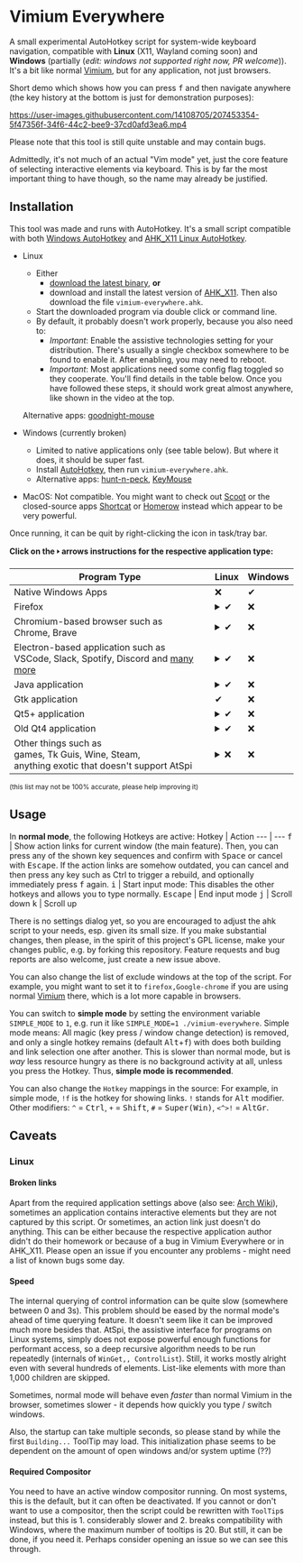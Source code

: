 # Vimium Everywhere

A small experimental AutoHotkey script for system-wide keyboard navigation, compatible with **Linux** (X11, Wayland coming soon) and **Windows** (partially (*edit: windows not supported right now, PR welcome*)). It's a bit like normal [Vimium](https://github.com/philc/vimium), but for any application, not just browsers.

Short demo which shows how you can press <kbd>f</kbd> and then navigate anywhere (the key history at the bottom is just for demonstration purposes):

https://user-images.githubusercontent.com/14108705/207453354-5f47356f-34f6-44c2-bee9-37cd0afd3ea6.mp4

Please note that this tool is still quite unstable and may contain bugs.

Admittedly, it's not much of an actual "Vim mode" yet, just the core feature of selecting interactive elements via keyboard. This is by far the most important thing to have though, so the name may already be justified.

## Installation

This tool was made and runs with AutoHotkey. It's a small script compatible with both [Windows AutoHotkey](https://autohotkey.com/) and [AHK_X11 Linux AutoHotkey](https://github.com/phil294/AHK_X11/).

- Linux
    - Either
        - [download the latest binary](https://github.com/phil294/vimium-everywhere/releases), **or**
        - download and install the latest version of [AHK_X11](https://github.com/phil294/AHK_X11/). Then also download the file `vimium-everywhere.ahk`.
    - Start the downloaded program via double click or command line.
    - By default, it probably doesn't work properly, because you also need to:
        - *Important*: Enable the assistive technologies setting for your distribution. There's usually a single checkbox somewhere to be found to enable it. After enabling, you may need to reboot.
        - *Important*: Most applications need some config flag toggled so they cooperate. You'll find details in the table below.
    Once you have followed these steps, it should work great almost anywhere, like shown in the video at the top.

    Alternative apps: [goodnight-mouse](https://github.com/rpbritton/goodnight-mouse)
- Windows (currently broken)
    - Limited to native applications only (see table below). But where it does, it should be super fast.
    - Install [AutoHotkey](https://autohotkey.com/), then run `vimium-everywhere.ahk`.
    - Alternative apps: [hunt-n-peck](https://github.com/zsims/hunt-and-peck), [KeyMouse](https://github.com/iscooool/KeyMouse)
- MacOS: Not compatible. You might want to check out [Scoot](https://github.com/mjrusso/scoot) or the closed-source apps [Shortcat](https://shortcat.app) or [Homerow](https://www.homerow.app) instead which appear to be very powerful.

Once running, it can be quit by right-clicking the icon in task/tray bar.

**Click on the 🢒 arrows instructions for the respective application type:**

Program Type | Linux | Windows
--- | --- | ---
Native Windows Apps | ❌ | ✔
Firefox | <details><summary>✔</summary>You need to set the environment variable `GNOME_ACCESSIBILITY=1`. You can achieve this e.g. by putting this into `/etc/environment` and rebooting.</details> | ❌
Chromium-based browser such as<br>Chrome, Brave | <details><summary>✔</summary>Chrome needs two adjustments: 1. Set environment variable ACCESSIBILITY_ENABLED to value 1. You can e.g. enable this globally by adding another line with content ACCESSIBILITY_ENABLED=1 into the file /etc/environment and then restarting your computer. 2. Add argument --force-renderer-accessibility. You can do so by editing the program's "Desktop file", or starting it from command line and passing it there. Example to start Chrome with full support: `ACCESSIBILITY_ENABLED=1 chrome --force-renderer-accessibility`<br><br>Theoretically, you can instead also enable the accessibility options inside chrome://accessibility but this does not seem to work reliably.</details> | ❌
Electron-based application such as<br>VSCode, Slack, Spotify, Discord and [many more](https://www.electronjs.org/apps) | <details><summary>✔</summary>For each of those applications, you need to set the same adjustments like for Chrome (please click cell above). Some may offer a convenience settings flag too.</details> | ❌
Java application | <details><summary>✔</summary>You need to install the ATK bridge: For Debian/Ubuntu-based systems, this is `apt install libatk-wrapper-java`. For Arch Linux based ones, it's `java-atk-wrapper-openjdk8` (depending on the Java version).</details> | ❌
Gtk application | ✔ | ❌
Qt5+ application | <details><summary>✔</summary>Most programs work fine out of the box, but for some (e.g. VirtualBox Gui), you also need to set the environment variable `QT_LINUX_ACCESSIBILITY_ALWAYS_ON=1`. You can achieve this e.g. by putting this into `/etc/environment` and rebooting. | ❌
Old Qt4 application | <details><summary>✔</summary>In the rare case the window is an exotic, old application built with Qt4, such as some programs that haven't been maintained since 2015, you need to install `qt-at-spi`.</details> | ❌
Other things such as<br>games, Tk Guis, Wine, Steam,<br>anything exotic that doesn't support AtSpi | <details><summary>❌</summary>No chance to get them to work. For some others, according to the internet, these following environment variables may also help: `GNOME_ACCESSIBILITY=1`, `QT_ACCESSIBILITY=1`, `GTK_MODULES=gail:atk-bridge` and `QT_LINUX_ACCESSIBILITY_ALWAYS_ON=1`. This is probably only relevant for outdated programs too, if ever.<br><br>If you're unsure about the state of some program, please open an issue so we can investigate.</details> | ❌

<sub>(this list may not be 100% accurate, please help improving it)</sub>

## Usage

In **normal mode**, the following Hotkeys are active:
Hotkey | Action
--- | ---
<kbd>f</kbd> | Show action links for current window (the main feature). Then, you can press any of the shown key sequences and confirm with <kbd>Space</kbd> or cancel with <kbd>Escape</kbd>. If the action links are somehow outdated, you can cancel and then press any key such as Ctrl to trigger a rebuild, and optionally immediately press <kbd>f</kbd> again.
<kbd>i</kbd> | Start input mode: This disables the other hotkeys and allows you to type normally.
<kbd>Escape</kbd> | End input mode
<kbd>j</kbd> | Scroll down
<kbd>k</kbd> | Scroll up

There is no settings dialog yet, so you are encouraged to adjust the ahk script to your needs, esp. given its small size. If you make substantial changes, then please, in the spirit of this project's GPL license, make your changes public, e.g. by forking this repository. Feature requests and bug reports are also welcome, just create a new issue above.

You can also change the list of exclude windows at the top of the script. For example, you might want to set it to `firefox,Google-chrome` if you are using normal [Vimium](https://github.com/philc/vimium) there, which is a lot more capable in browsers.

You can switch to **simple mode** by setting the environment variable `SIMPLE_MODE` to `1`, e.g. run it like `SIMPLE_MODE=1 ./vimium-everywhere`. Simple mode means: All magic (key press / window change detection) is removed, and only a single hotkey remains (default <kbd>Alt</kbd>+<kbd>f</kbd>) with does both building and link selection one after another. This is slower than normal mode, but is *way* less resource hungry as there is no background activity at all, unless you press the Hotkey. Thus, **simple mode is recommended**.

You can also change the `Hotkey` mappings in the source: For example, in simple mode, `!f` is the hotkey for showing links. `!` stands for <kbd>Alt</kbd> modifier. Other modifiers: `^` = <kbd>Ctrl</kbd>, `+` = <kbd>Shift</kbd>, `#` = <kbd>Super(Win)</kbd>, `<^>!` = <kbd>AltGr</kbd>.

## Caveats

### Linux

#### Broken links

Apart from the required application settings above (also see: [Arch Wiki](https://wiki.archlinux.org/title/Install_Arch_Linux_with_accessibility_options#Troubleshooting)), sometimes an application contains interactive elements but they are not captured by this script. Or sometimes, an action link just doesn't do anything. This can be either because the respective application author didn't do their homework or because of a bug in Vimium Everywhere or in AHK_X11. Please open an issue if you encounter any problems - might need a list of known bugs some day.

#### Speed

The internal querying of control information can be quite slow (somewhere between 0 and 3s). This problem should be eased by the normal mode's ahead of time querying feature. It doesn't seem like it can be improved much more besides that. AtSpi, the assistive interface for programs on Linux systems, simply does not expose powerful enough functions for performant access, so a deep recursive algorithm needs to be run repeatedly (internals of `WinGet,, ControlList`). Still, it works mostly alright even with several hundreds of elements. List-like elements with more than 1,000 children are skipped.

Sometimes, normal mode will behave even *faster* than normal Vimium in the browser, sometimes slower - it depends how quickly you type / switch windows.

Also, the startup can take multiple seconds, so please stand by while the first `Building...` ToolTip may load. This initialization phase seems to be dependent on the amount of open windows and/or system uptime (??)

#### Required Compositor

You need to have an active window compositor running. On most systems, this is the default, but it can often be deactivated. If you cannot or don't want to use a compositor, then the script could be rewritten with `ToolTip`s instead, but this is 1. considerably slower and 2. breaks compatibility with Windows, where the maximum number of tooltips is 20. But still, it can be done, if you need it. Perhaps consider opening an issue so we can see this through.
